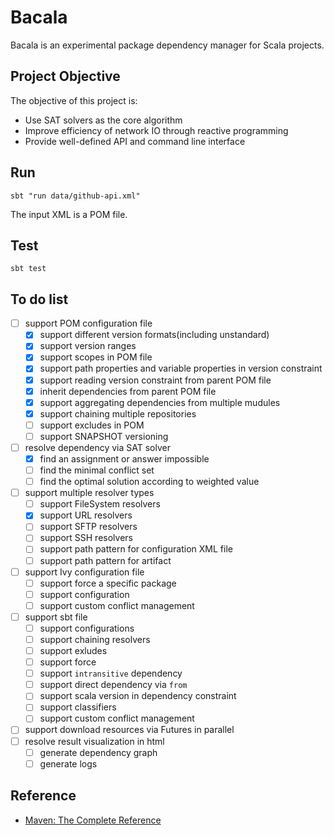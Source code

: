 # Bacala

Bacala is an experimental package dependency manager for Scala projects.

## Project Objective

The objective of this project is:

- Use SAT solvers as the core algorithm
- Improve efficiency of network IO through reactive programming
- Provide well-defined API and command line interface

## Run

`sbt "run data/github-api.xml"`

The input XML is a POM file.

## Test

`sbt test`

## To do list

- [ ] support POM configuration file
  - [x] support different version formats(including unstandard)
  - [x] support version ranges
  - [x] support scopes in POM file
  - [x] support path properties and variable properties in version constraint
  - [x] support reading version constraint from parent POM file
  - [x] inherit dependencies from parent POM file
  - [x] support aggregating dependencies from multiple mudules
  - [x] support chaining multiple repositories
  - [ ] support excludes in POM
  - [ ] support SNAPSHOT versioning
- [ ] resolve dependency via SAT solver
  - [x] find an assignment or answer impossible
  - [ ] find the minimal conflict set
  - [ ] find the optimal solution according to weighted value
- [ ] support multiple resolver types
  - [ ] support FileSystem resolvers
  - [x] support URL resolvers
  - [ ] support SFTP resolvers
  - [ ] support SSH resolvers
  - [ ] support path pattern for configuration XML file
  - [ ] support path pattern for artifact
- [ ] support Ivy configuration file
  - [ ] support force a specific package
  - [ ] support configuration
  - [ ] support custom conflict management
- [ ] support sbt file
  - [ ] support configurations
  - [ ] support chaining resolvers
  - [ ] support exludes
  - [ ] support force
  - [ ] support `intransitive` dependency
  - [ ] support direct dependency via `from`
  - [ ] support scala version in dependency constraint
  - [ ] support classifiers
  - [ ] support custom conflict management
- [ ] support download resources via Futures in parallel
- [ ] resolve result visualization in html
  - [ ] generate dependency graph
  - [ ] generate logs

## Reference

- [Maven: The Complete Reference](http://books.sonatype.com/mvnref-book/reference/index.html)
